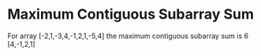 # Maximum Contiguous Subarray Sum

For array [-2,1,-3,4,-1,2,1,-5,4] the maximum contiguous subarray sum is 6 [4,-1,2,1]
